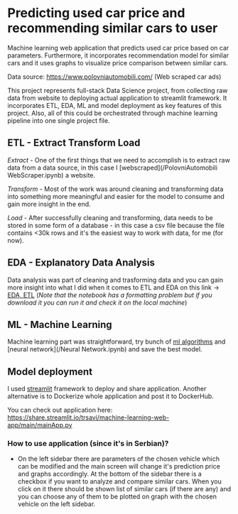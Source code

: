 # Predicting used car price and recommending similar cars to user

Machine learning web application that predicts used car price based on car parameters. Furthermore, it incorporates recommendation model for similar cars and it uses graphs to visualize price comparison between similar cars. 


Data source: https://www.polovniautomobili.com/ (Web scraped car ads)


This project represents full-stack Data Science project, from collecting raw data from website to deploying actual application to streamlit framework. It incorporates ETL, EDA, ML and model deployment as key features of this project. Also, all of this could be orchestrated through machine learning pipeline into one single project file. 

## ETL - Extract Transform Load

*Extract* - One of the first things that we need to accomplish is to extract raw data from a data source, in this case I [webscraped](/PolovniAutomobili WebScraper.ipynb) a website.

*Transform* - Most of the work was around cleaning and transforming data into something more meaningful and easier for the model to consume and gain more insight in the end. 

*Load* - After successfully cleaning and transforming, data needs to be stored in some form of a database - in this case a csv file because the file contains <30k rows and it's the easiest way to work with data, for me (for now).

## EDA  - Explanatory Data Analysis

Data analysis was part of cleaning and trasforming data and you can gain more insight into what I did when it comes to ETL and EDA on this link -> [EDA, ETL](/Analysis2.0.ipynb) (*Note that the notebook has a formatting problem but if you download it you can run it and check it on the local machine*)

## ML - Machine Learning

Machine learning part was straightforward, try bunch of [ml algorithms](/ML_Pipe.ipynb)  and [neural network](/Neural Network.ipynb) and save the best model. 

## Model deployment 

I used [streamlit](https://streamlit.io/) framework to deploy and share application. Another alternative is to Dockerize whole application and post it to DockerHub.

You can check out application here: https://share.streamlit.io/trsavi/machine-learning-web-app/main/mainApp.py

### How to use application (since it's in Serbian)? 

  * On the left sidebar there are parameters of the chosen vehicle which can be modified and the main screen will change it's prediction price and graphs accordingly.
    At the bottom of the sidebar there is a checkbox if you want to analyze and compare similar cars. When you click on it there should be shown list of similar cars (if there       are   any) and you can choose any of them to be plotted on graph with the chosen vehicle on the left sidebar.
  

